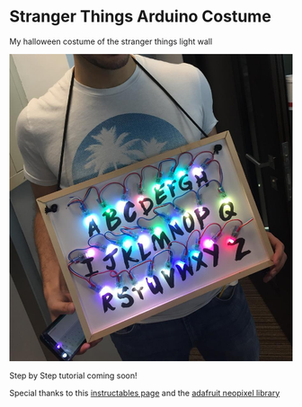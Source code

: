 # Stranger Things Arduino Costume
My halloween costume of the stranger things light wall

![Alt text](/images/demo.jpg?raw=true "Stranger Things Arduino")

Step by Step tutorial coming soon!

Special thanks to this [instructables page](http://www.instructables.com/id/Stranger-Things-Interactive-Wall-Art/)
and the [adafruit neopixel library](https://github.com/adafruit/Adafruit_NeoPixel)